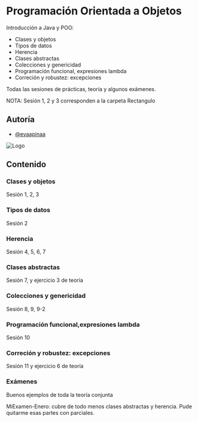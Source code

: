 
# Programación Orientada a Objetos

Introducción a Java y POO: 
- Clases y objetos
- Tipos de datos
- Herencia
- Clases abstractas
- Colecciones y genericidad
- Programación funcional, expresiones lambda
- Correción y robustez: excepciones 

Todas las sesiones de prácticas, teoría y algunos exámenes.

NOTA: Sesión 1, 2 y 3 corresponden a la carpeta Rectangulo

## Autoría

- [@evaapinaa](https://www.github.com/evaapinaa)


![Logo](https://www.um.es/documents/1073494/42130150/LogosimboloUMU-positivo.png/e1f004bd-ed22-23dd-682f-ab3f1f39b435?t=1693480807647&download=true)


## Contenido

### Clases y objetos
Sesión 1, 2, 3

### Tipos de datos
Sesión 2

### Herencia
Sesión 4, 5, 6, 7

### Clases abstractas
Sesión 7, y ejercicio 3 de teoría

### Colecciones y genericidad
Sesión 8, 9, 9-2

### Programación funcional,expresiones lambda
Sesión 10

### Correción y robustez: excepciones
Sesión 11 y ejercicio 6 de teoría

### Exámenes
Buenos ejemplos de toda la teoría conjunta

MiExamen-Enero: cubre de todo menos clases abstractas y herencia. Pude quitarme esas partes con parciales.
